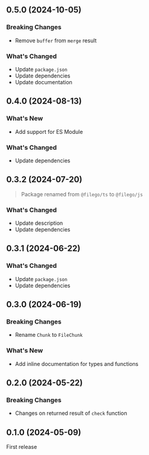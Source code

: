## 0.5.0 (2024-10-05)

### Breaking Changes

- Remove `buffer` from `merge` result

### What's Changed

- Update `package.json`
- Update dependencies
- Update documentation

## 0.4.0 (2024-08-13)

### What's New

- Add support for ES Module

### What's Changed

- Update dependencies

## 0.3.2 (2024-07-20)

> Package renamed from `@filego/ts` to `@filego/js`

### What's Changed

- Update description
- Update dependencies

## 0.3.1 (2024-06-22)

### What's Changed

- Update `package.json`
- Update dependencies

## 0.3.0 (2024-06-19)

### Breaking Changes

- Rename `Chunk` to `FileChunk`

### What's New

- Add inline documentation for types and functions

## 0.2.0 (2024-05-22)

### Breaking Changes

- Changes on returned result of `check` function

## 0.1.0 (2024-05-09)

First release
